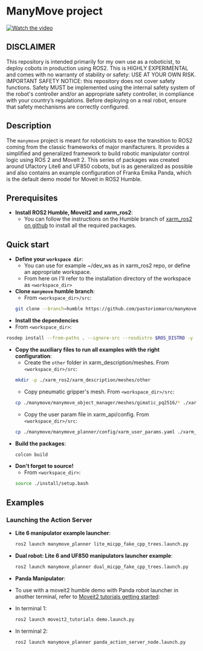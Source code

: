 # ManyMove project

[![Watch the video](https://img.youtube.com/vi/s7oo4rAEnlA/0.jpg)](https://youtu.be/s7oo4rAEnlA)

## DISCLAIMER

This repository is intended primarily for my own use as a roboticist, to deploy cobots in production using ROS2.
This is HIGHLY EXPERIMENTAL and comes with no warranty of stability or safety: USE AT YOUR OWN RISK.
IMPORTANT SAFETY NOTICE: this repository does not cover safety functions. Safety MUST be implemented using the internal safety system of the robot's controller and/or an appropriate safety controller, in compliance with your country’s regulations. Before deploying on a real robot, ensure that safety mechanisms are correctly configured.

## Description

The `manymove` project is meant for roboticists to ease the transition to ROS2 coming from the classic frameworks of major manifacturers.
It provides a simplified and generalized framework to build robotic manipulator control logic using ROS 2 and MoveIt 2. 
This series of packages was created around Ufactory Lite6 and UF850 cobots, but is as generalized as possible and also contains an example configuration of Franka Emika Panda, which is the default demo model for Moveit in ROS2 Humble.

## Prerequisites

- **Install ROS2 Humble, Moveit2 and xarm_ros2**:
  - You can follow the instructions on the Humble branch of [xarm_ros2 on github](https://github.com/xArm-Developer/xarm_ros2/tree/humble) to install all the required packages.

## Quick start

- **Define your `workspace dir`**:
  - You can use for example ~/dev_ws as in xarm_ros2 repo, or define an appropriate workspace.
  - From here on I'll refer to the installation directory of the workspace as `<workspace_dir>`
- **Clone `manymove` humble branch**:
  - From `<workspace_dir>/src`:
  ```bash
  git clone --branch=humble https://github.com/pastoriomarco/manymove.git
  ```
-  **Install the dependencies**
  - From `<workspace_dir>`:
  ```bash
  rosdep install --from-paths . --ignore-src --rosdistro $ROS_DISTRO -y
  ```
- **Copy the auxiliary files to run all examples with the right configuration**:
  - Create the `other` folder in xarm_description/meshes. From `<workspace_dir>/src`:
  ```bash
  mkdir -p ./xarm_ros2/xarm_description/meshes/other
  ```
  - Copy pneumatic gripper's mesh. From `<workspace_dir>/src`:
  ```bash
  cp ./manymove/manymove_object_manager/meshes/gimatic_pq2516/* ./xarm_ros2/xarm_description/meshes/other/
  ```
  - Copy the user param file in xarm_api/config. From `<workspace_dir>/src`:
  ```bash
  cp ./manymove/manymove_planner/config/xarm_user_params.yaml ./xarm_ros2/xarm_api/config/
  ```
- **Build the packages**: 
  ```bash
  colcon build
  ```
- **Don't forget to source!**
  - From `<workspace_dir>`:
  ```bash
  source ./install/setup.bash
  ```

## Examples

### Launching the Action Server

- **Lite 6 manipulator example launcher**:
  ```bash
  ros2 launch manymove_planner lite_micpp_fake_cpp_trees.launch.py
  ```
  
- **Dual robot: Lite 6 and UF850 manipulators launcher example**:
  ```bash
  ros2 launch manymove_planner dual_micpp_fake_cpp_trees.launch.py
  ```

- **Panda Manipulator**:
- To use with a moveit2 humble demo with Panda robot launcher in another terminal, refer to [Moveit2 tutorials getting started](https://moveit.picknik.ai/humble/doc/tutorials/getting_started/getting_started.html):
- In terminal 1:
  ```bash
  ros2 launch moveit2_tutorials demo.launch.py
  ```
- In terminal 2:
  ```bash
  ros2 launch manymove_planner panda_action_server_node.launch.py
  ```
